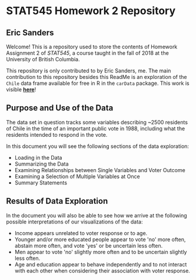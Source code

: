 # STAT545 Homework 2 Repository
## Eric Sanders

Welcome! This is a repository used to store the contents of Homework Assignment 2 of *STAT545*, a course taught in the fall of 2018 at the University of British Columbia.

This repository is only contributed to by Eric Sanders, me. The main contribution to this repository besides this ReadMe is an exploration of the `Chile` data frame available for free in R in the `carData` package. This work is visible **[here](https://github.com/STAT545-UBC-students/hw02_ericjsanders/blob/master/hw02Exploration.md)**!

## Purpose and Use of the Data

The data set in question tracks some variables describing ~2500 residents of Chile in the time of an important public vote in 1988, including what the residents intended to respond in the vote.

In this document you will see the following sections of the data exploration:

* Loading in the Data
* Summarizing the Data
* Examining Relationships between Single Variables and Voter Outcome
* Examining a Selection of Multiple Variables at Once
* Summary Statements

## Results of Data Exploration

In the document you will also be able to see how we arrive at the following possible interpretations of our visualizations of the data:

* Income appears unrelated to voter response or to age.
* Younger and/or more educated people appear to vote 'no' more often, abstain more often, and vote 'yes' or be uncertain less often.
* Men appear to vote 'no' slightly more often and to be uncertain slightly less often.
* Age and education appear to behave independently and to not interact with each other when considering their association with voter response.